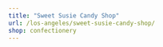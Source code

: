 ```yaml
---
title: "Sweet Susie Candy Shop"
url: /los-angeles/sweet-susie-candy-shop/
shop: confectionery
---
```


